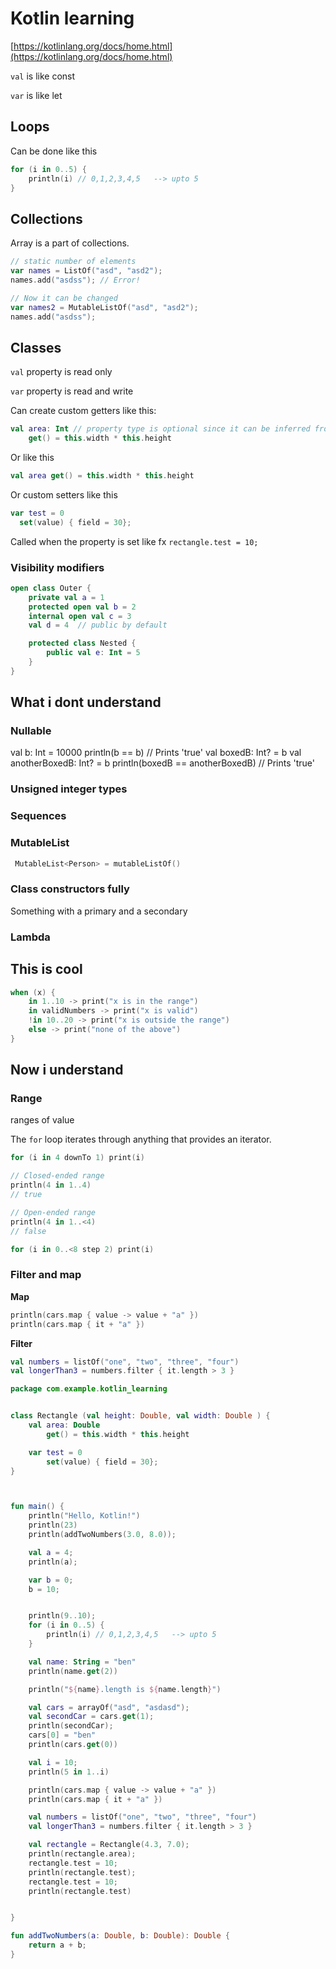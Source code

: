 # Kotlin learning

[https://kotlinlang.org/docs/home.html](https://kotlinlang.org/docs/home.html)

`val` is like const

`var` is like let



## Loops

Can be done like this

```kotlin
for (i in 0..5) {
    println(i) // 0,1,2,3,4,5   --> upto 5
}
```



## Collections

Array is a part of collections. 

```kotlin
// static number of elements
var names = ListOf("asd", "asd2");
names.add("asdss"); // Error!

// Now it can be changed
var names2 = MutableListOf("asd", "asd2");
names.add("asdss"); 
```







## Classes

`val` property is read only

`var` property is read and write



Can create custom getters like this:



```kotlin
val area: Int // property type is optional since it can be inferred from the getter's return type
	get() = this.width * this.height
```



Or like this

```kotlin
val area get() = this.width * this.height
```



Or custom setters like this

```kotlin
var test = 0
  set(value) { field = 30};
```

Called when the property is set like fx `rectangle.test = 10;`



### Visibility modifiers

```kotlin
open class Outer {
    private val a = 1
    protected open val b = 2
    internal open val c = 3
    val d = 4  // public by default

    protected class Nested {
        public val e: Int = 5
    }
}
```





## What i dont understand



### Nullable

val b: Int = 10000
println(b == b) // Prints 'true'
val boxedB: Int? = b
val anotherBoxedB: Int? = b
println(boxedB == anotherBoxedB) // Prints 'true'



### Unsigned integer types



### Sequences



### MutableList

```kotlin
 MutableList<Person> = mutableListOf()
```



### Class constructors fully

Something with a primary and a secondary



### Lambda







## This is cool

```kotlin
when (x) {
    in 1..10 -> print("x is in the range")
    in validNumbers -> print("x is valid")
    !in 10..20 -> print("x is outside the range")
    else -> print("none of the above")
}
```





## Now i understand



### Range

ranges of value

The `for` loop iterates through anything that provides an iterator. 

```kotlin
for (i in 4 downTo 1) print(i)

// Closed-ended range
println(4 in 1..4)
// true

// Open-ended range
println(4 in 1..<4)
// false

for (i in 0..<8 step 2) print(i)
```



### Filter and map

**Map**

```kotlin
println(cars.map { value -> value + "a" })
println(cars.map { it + "a" })
```



**Filter**

```kotlin
val numbers = listOf("one", "two", "three", "four")
val longerThan3 = numbers.filter { it.length > 3 }
```





```kotlin
package com.example.kotlin_learning


class Rectangle (val height: Double, val width: Double ) {
    val area: Double
        get() = this.width * this.height

    var test = 0
        set(value) { field = 30};
}



fun main() {
    println("Hello, Kotlin!")
    println(23)
    println(addTwoNumbers(3.0, 8.0));

    val a = 4;
    println(a);

    var b = 0;
    b = 10;


    println(9..10);
    for (i in 0..5) {
        println(i) // 0,1,2,3,4,5   --> upto 5
    }

    val name: String = "ben"
    println(name.get(2))

    println("${name}.length is ${name.length}")

    val cars = arrayOf("asd", "asdasd");
    val secondCar = cars.get(1);
    println(secondCar);
    cars[0] = "ben"
    println(cars.get(0))

    val i = 10;
    println(5 in 1..i)

    println(cars.map { value -> value + "a" })
    println(cars.map { it + "a" })

    val numbers = listOf("one", "two", "three", "four")
    val longerThan3 = numbers.filter { it.length > 3 }

    val rectangle = Rectangle(4.3, 7.0);
    println(rectangle.area);
    rectangle.test = 10;
    println(rectangle.test);
    rectangle.test = 10;
    println(rectangle.test)


}

fun addTwoNumbers(a: Double, b: Double): Double {
    return a + b;
}


```



